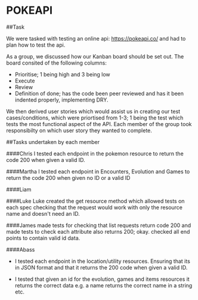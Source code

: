 # POKEAPI
##Task

We were tasked with testing an online api: <https://pokeapi.co/> and had to plan how to test the api.

As a group, we discussed how our Kanban board should be set out. The board consited of the following columns:

* Prioritise; 1 being high and 3 being low
* Execute
* Review
* Definition of done; has the code been peer reviewed and has it been indented properly, implementing DRY.

We then derived user stories which would assist us in creating our test cases/conditions, which were priortised from 1-3; 1 being the test which tests the most functional aspect of the API. Each member of the group took responsibilty on which user story they wanted to complete.

##Tasks undertaken by each member

####Chris 
I tested each endpoint in the pokemon resource to return the code 200 when given a valid ID.


####Martha
I tested each endpoint in Encounters, Evolution and Games to return the code 200 when given no ID or a valid ID

####Liam

####Luke
Luke created the get resource method which allowed tests on each spec checking that the request would work with only the resource name and doesn't need an ID.

####James
made tests for checking that list requests return code 200 and made tests to check each attribute also returns 200; okay. checked all end points to contain valid id data.

####Abass

* I tested each endpoint in the location/utility resources. Ensuring that its in JSON format and that it returns the 200 code when given a valid ID.

* I tested that given an id for the evolution, games and items resources it returns the correct data e.g. a name returns the correct name in a string etc.

